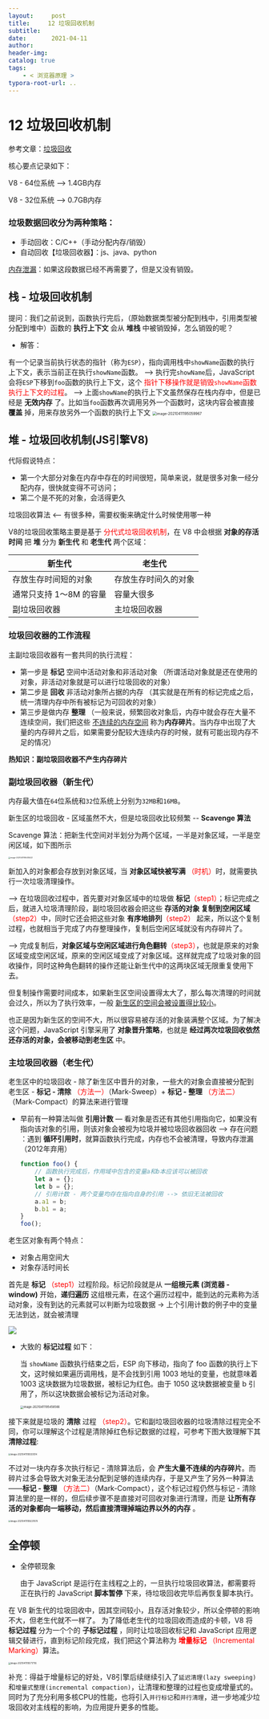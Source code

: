 ```yaml
---
layout:     post
title:     12 垃圾回收机制
subtitle:  
date:       2021-04-11
author:     
header-img: 
catalog: true
tags:
    - < 浏览器原理 >
typora-root-url: ..
---
```


# 12 垃圾回收机制

参考文章：[垃圾回收](https://juejin.cn/post/6844904016325902344)

核心要点记录如下：

V8 - 64位系统 —> 1.4GB内存

V8 - 32位系统 —> 0.7GB内存

### 垃圾数据回收分为两种策略：
-   手动回收：C/C++（手动分配内存/销毁）
-   自动回收【垃圾回收器】：js、java、python

<u>内存泄漏</u>：如果这段数据已经不再需要了，但是又没有销毁。

## 栈 - 垃圾回收机制
提问：我们之前说到，函数执行完后，（原始数据类型被分配到栈中，引用类型被分配到堆中）函数的 **执行上下文** 会从 **堆栈** 中被销毁掉，怎么销毁的呢？
-   解答：
   
   有一个记录当前执行状态的指针（称为`ESP`），指向调用栈中`showName`函数的执行上下文，表示当前正在执行`showName`函数。
   —> 执行完`showName`后，JavaScript会将`ESP`下移到`foo`函数的执行上下文，这个 <span style="color:red">指针下移操作就是销毁`showName`函数执行上下文的过程</span>。
   —> 上面`showName`的执行上下文虽然保存在栈内存中，但是已经是 **无效内存** 了。比如当`foo`函数再次调用另外一个函数时，这块内容会被直接 **覆盖** 掉，用来存放另外一个函数的执行上下文
   <img src="/../img/assets_2019/image-20210411195059967.png" alt="image-20210411195059967" style="zoom:50%;" />


## 堆 - 垃圾回收机制(JS引擎V8)
代际假说特点：
-   第一个大部分对象在内存中存在的时间很短，简单来说，就是很多对象一经分配内存，很快就变得不可访问；
-   第二个是不死的对象，会活得更久

垃圾回收算法 <— 有很多种，需要权衡来确定什么时候使用哪一种

V8的垃圾回收策略主要是基于 <span style="color:red">分代式垃圾回收机制</span>，在 V8 中会根据 **对象的存活时间** 把 **堆** 分为 **新生代** 和 **老生代** 两个区域：

| 新生代 | 老生代 |
| --- | --- |
| 存放生存时间短的对象 | 存放生存时间久的对象 |
| 通常只支持 1～8M 的容量 | 容量大很多 |
| 副垃圾回收器 | 主垃圾回收器 |

### 垃圾回收器的工作流程
主副垃圾回收器有一套共同的执行流程：
-   第一步是 **标记** 空间中活动对象和非活动对象
（所谓活动对象就是还在使用的对象，非活动对象就是可以进行垃圾回收的对象）
-   第二步是 **回收** 非活动对象所占据的内存
（其实就是在所有的标记完成之后，统一清理内存中所有被标记为可回收的对象）
-   第三步是做内存 **整理**
（一般来说，频繁回收对象后，内存中就会存在大量不连续空间，我们把这些 <u>不连续的内存空间</u> 称为**内存碎片**。当内存中出现了大量的内存碎片之后，如果需要分配较大连续内存的时候，就有可能出现内存不足的情况）

**热知识：副垃圾回收器不产生内存碎片**

### 副垃圾回收器（新生代）

内存最大值在`64`位系统和`32`位系统上分别为`32MB`和`16MB`。

新生区的垃圾回收 - 区域虽然不大，但是垃圾回收比较频繁 -- **Scavenge 算法**

Scavenge 算法：把新生代空间对半划分为两个区域，一半是对象区域，一半是空闲区域，如下图所示

<img src="/../img/assets_2019/image-20210411195415523.png" alt="image-20210411195415523" style="zoom:25%;" />

新加入的对象都会存放到对象区域，当 **对象区域快被写满** <span style="color:red">（时机）</span>时，就需要执行一次垃圾清理操作。

—> 在垃圾回收过程中，首先要对对象区域中的垃圾做 **标记**<span style="color:red">（step1）</span>；标记完成之后，就进入垃圾清理阶段，副垃圾回收器会把这些 **存活的对象 复制到空闲区域** <span style="color:red">（step2）</span>中，同时它还会把这些对象 **有序地排列**<span style="color:red">（step2）</span> 起来，所以这个复制过程，也就相当于完成了内存整理操作，复制后空闲区域就没有内存碎片了。

—> 完成复制后，**对象区域与空闲区域进行角色翻转**<span style="color:red">（step3）</span>，也就是原来的对象区域变成空闲区域，原来的空闲区域变成了对象区域。这样就完成了垃圾对象的回收操作，同时这种角色翻转的操作还能让新生代中的这两块区域无限重复使用下去。

但复制操作需要时间成本，如果新生区空间设置得太大了，那么每次清理的时间就会过久，所以为了执行效率，一般 <u>新生区的空间会被设置得比较小</u>。

也正是因为新生区的空间不大，所以很容易被存活的对象装满整个区域。为了解决这个问题，JavaScript 引擎采用了 **对象晋升策略**，也就是 **经过两次垃圾回收依然还存活的对象，会被移动到老生区** 中。

### 主垃圾回收器（老生代）
老生区中的垃圾回收 - 除了新生区中晋升的对象，一些大的对象会直接被分配到老生区 - **标记 - 清除** <span style="color:red">（方法一）</span>（Mark-Sweep）+ **标记 - 整理** <span style="color:red">（方法二）</span>（Mark-Compact）的算法来进行管理

- 早前有一种算法叫做 **引用计数** — 看对象是否还有其他引用指向它，如果没有指向该对象的引用，则该对象会被视为垃圾并被垃圾回收器回收 —> 存在问题 ：遇到 **循环引用时**，就算函数执行完成，内存也不会被清理，导致内存泄漏（2012年弃用）

    ```js
    function foo() {
        // 函数执行完成后，作用域中包含的变量a和b本应该可以被回收
        let a = {};
        let b = {};
        // 引用计数 - 两个变量均存在指向自身的引用 --> 依旧无法被回收
        a.a1 = b;
        b.b1 = a;
    }
    foo();
    ```

老生区对象有两个特点：

- 对象占用空间大
- 对象存活时间长

首先是 **标记** <span style="color:red">（step1）</span>过程阶段。标记阶段就是从 **一组根元素 (浏览器 - window)** 开始，**递归遍历** 这组根元素，在这个遍历过程中，能到达的元素称为活动对象，没有到达的元素就可以判断为垃圾数据 -> 上个引用计数的例子中的变量无法到达，就会被清理

<img src="https://user-gold-cdn.xitu.io/2019/12/8/16ee468e85a1084d?imageslim">

- 大致的 **标记过程** 如下：

    当 `showName` 函数执行结束之后，ESP 向下移动，指向了 foo 函数的执行上下文，这时候如果遍历调用栈，是不会找到引用 1003 地址的变量，也就意味着 1003 这块数据为垃圾数据，被标记为红色。由于 1050 这块数据被变量 b 引用了，所以这块数据会被标记为活动对象。

    <img src="/../img/assets_2019/image-20210411195458566.png" alt="image-20210411195458566" style="zoom:40%;" />

接下来就是垃圾的 **清除** 过程 <span style="color:red">（step2）</span>。它和副垃圾回收器的垃圾清除过程完全不同，你可以理解这个过程是清除掉红色标记数据的过程，可参考下图大致理解下其**清除过程**:

<img src="/../img/assets_2019/image-20210411195551014.png" alt="image-20210411195551014" style="zoom:30%;" />

不过对一块内存多次执行标记 - 清除算法后，会 **产生大量不连续的内存碎片**。而碎片过多会导致大对象无法分配到足够的连续内存，于是又产生了另外一种算法——**标记 - 整理** <span style="color:red">（方法二）</span>（Mark-Compact），这个标记过程仍然与标记 - 清除算法里的是一样的，但后续步骤不是直接对可回收对象进行清理，而是 **让所有存活的对象都向一端移动，然后直接清理掉端边界以外的内存** 。

<img src="/../img/assets_2019/image-20210411195637678.png" alt="image-20210411195637678" style="zoom:30%;" />


## 全停顿
- 全停顿现象

    由于 JavaScript 是运行在主线程之上的，一旦执行垃圾回收算法，都需要将正在执行的 JavaScript  **脚本暂停** 下来，待垃圾回收完毕后再恢复脚本执行。

在 V8 新生代的垃圾回收中，因其空间较小，且存活对象较少，所以全停顿的影响不大，但老生代就不一样了。
为了降低老生代的垃圾回收而造成的卡顿，V8 将 **标记过程** 分为一个个的 **子标记过程** ，同时让垃圾回收标记和 JavaScript 应用逻辑交替进行，直到标记阶段完成，我们把这个算法称为 <span style="color:red">**增量标记** （Incremental Marking）</span>算法。

<img src="/../img/assets_2019/image-20210411195717116.png" alt="image-20210411195717116" style="zoom:30%;" />

补充：得益于增量标记的好处，V8引擎后续继续引入了`延迟清理(lazy sweeping)`和`增量式整理(incremental compaction)`，让清理和整理的过程也变成增量式的。同时为了充分利用多核CPU的性能，也将引入`并行标记`和`并行清理`，进一步地减少垃圾回收对主线程的影响，为应用提升更多的性能。

